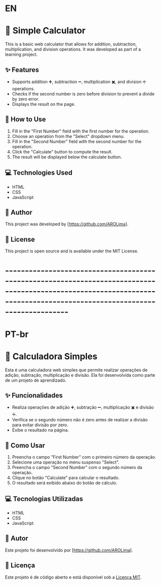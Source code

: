 # EN

# 🧮 Simple Calculator
This is a basic web calculator that allows for addition, subtraction, multiplication, and division operations. It was developed as part of a learning project.

## ✨ Features
- Supports addition ➕, subtraction ➖, multiplication ✖️, and division ➗ operations.
- Checks if the second number is zero before division to prevent a divide by zero error.
- Displays the result on the page.

## 🚀 How to Use
1. Fill in the "First Number" field with the first number for the operation.
2. Choose an operation from the "Select" dropdown menu.
3. Fill in the "Second Number" field with the second number for the operation.
4. Click the "Calculate" button to compute the result.
5. The result will be displayed below the calculate button.

## 💻 Technologies Used
- HTML
- CSS
- JavaScript

## 👤 Author
This project was developed by [https://github.com/AROLima].

## 📜 License
This project is open source and is available under the MIT License.

# ------------------------------------------------------------------------------------------------------------------------------------------------------------------------ #

# PT-br

# 🧮 Calculadora Simples

Esta é uma calculadora web simples que permite realizar operações de adição, subtração, multiplicação e divisão. Ela foi desenvolvida como parte de um projeto de aprendizado.

## ✨ Funcionalidades

- Realiza operações de adição ➕, subtração ➖, multiplicação ✖️ e divisão ➗.
- Verifica se o segundo número não é zero antes de realizar a divisão para evitar divisão por zero.
- Exibe o resultado na página.

## 🚀 Como Usar

1. Preencha o campo "First Number" com o primeiro número da operação.
2. Selecione uma operação no menu suspenso "Select".
3. Preencha o campo "Second Number" com o segundo número da operação.
4. Clique no botão "Calculate" para calcular o resultado.
5. O resultado será exibido abaixo do botão de cálculo.

## 💻 Tecnologias Utilizadas

- HTML
- CSS
- JavaScript

## 👤 Autor

Este projeto foi desenvolvido por [https://github.com/AROLima].

## 📜 Licença

Este projeto é de código aberto e está disponível sob a [Licença MIT](LICENSE).



